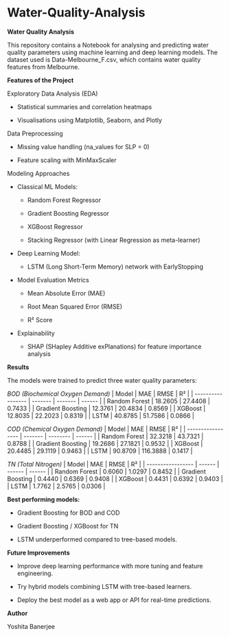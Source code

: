 # Water-Quality-Analysis

**Water Quality Analysis** 

This repository contains a Notebook for analysing and predicting water quality parameters using machine learning and deep learning models.
The dataset used is Data-Melbourne_F.csv, which contains water quality features from Melbourne.

**Features of the Project**

Exploratory Data Analysis (EDA)

- Statistical summaries and correlation heatmaps

- Visualisations using Matplotlib, Seaborn, and Plotly

Data Preprocessing

- Missing value handling (na_values for SLP = 0)

- Feature scaling with MinMaxScaler

Modeling Approaches

- Classical ML Models:

    - Random Forest Regressor

    - Gradient Boosting Regressor

    - XGBoost Regressor

    - Stacking Regressor (with Linear Regression as meta-learner)

- Deep Learning Model:

    - LSTM (Long Short-Term Memory) network with EarlyStopping

- Model Evaluation Metrics

    - Mean Absolute Error (MAE)

    - Root Mean Squared Error (RMSE)

    - R² Score

- Explainability

    - SHAP (SHapley Additive exPlanations) for feature importance analysis

**Results**

The models were trained to predict three water quality parameters:

_BOD (Biochemical Oxygen Demand)_
| Model             | MAE     | RMSE    | R²     |
| ----------------- | ------- | ------- | ------ |
| Random Forest     | 18.2605 | 27.4408 | 0.7433 |
| Gradient Boosting | 12.3761 | 20.4834 | 0.8569 |
| XGBoost           | 12.8035 | 22.2023 | 0.8319 |
| LSTM              | 40.8785 | 51.7586 | 0.0866 |

_COD (Chemical Oxygen Demand)_
| Model             | MAE     | RMSE     | R²     |
| ----------------- | ------- | -------- | ------ |
| Random Forest     | 32.3218 | 43.7321  | 0.8788 |
| Gradient Boosting | 19.2686 | 27.1821  | 0.9532 |
| XGBoost           | 20.4485 | 29.1119  | 0.9463 |
| LSTM              | 90.8709 | 116.3888 | 0.1417 |

_TN (Total Nitrogen)_
| Model             | MAE    | RMSE   | R²     |
| ----------------- | ------ | ------ | ------ |
| Random Forest     | 0.6060 | 1.0297 | 0.8452 |
| Gradient Boosting | 0.4440 | 0.6369 | 0.9408 |
| XGBoost           | 0.4431 | 0.6392 | 0.9403 |
| LSTM              | 1.7762 | 2.5765 | 0.0306 |


**Best performing models:**

- Gradient Boosting for BOD and COD

- Gradient Boosting / XGBoost for TN

- LSTM underperformed compared to tree-based models.

**Future Improvements**

- Improve deep learning performance with more tuning and feature engineering.

- Try hybrid models combining LSTM with tree-based learners.

- Deploy the best model as a web app or API for real-time predictions.

**Author**

Yoshita Banerjee
